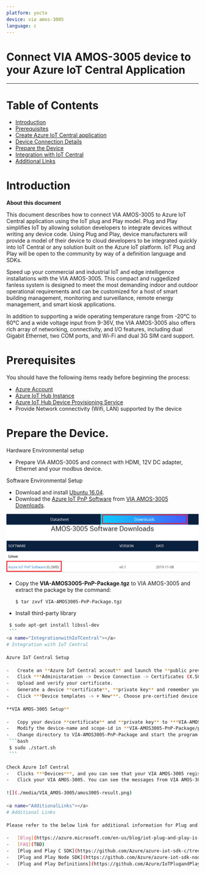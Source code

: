 ```yaml
---
platform: yocto
device: via amos-3005
language: c
---
```


Connect VIA AMOS-3005 device to your Azure IoT Central Application
===

---
# Table of Contents

-   [Introduction](#Introduction)
-   [Prerequisites](#Prerequisites)
-   [Create Azure IoT Central application](#Create_AICA)
-   [Device Connection Details](#DeviceConnectionDetails)
-   [Prepare the Device](#preparethedevice)
-   [Integration with IoT Central](#IntegrationwithIoTCentral)
-   [Additional Links](#AdditionalLinks)

<a name="Introduction"></a>
# Introduction 

**About this document**

This document describes how to connect VIA AMOS-3005 to Azure IoT Central application using the IoT plug and Play model. Plug and Play simplifies IoT by allowing solution developers to integrate devices without writing any device code. Using Plug and Play, device manufacturers will provide a model of their device to cloud developers to be integrated quickly into IoT Central or any solution built on the Azure IoT platform. IoT Plug and Play will be open to the community by way of a definition language and SDKs.

Speed up your commercial and industrial IoT and edge intelligence installations with the VIA AMOS-3005. This compact and ruggedized fanless system is designed to meet the most demanding indoor and outdoor operational requirements and can be customized for a host of smart building management, monitoring and surveillance, remote energy management, and smart kiosk applications.

In addition to supporting a wide operating temperature range from -20°C to 60°C and a wide voltage input from 9-36V, the VIA AMOS-3005 also offers rich array of networking, connectivity, and I/O features, including dual Gigabit Ethernet, two COM ports, and Wi-Fi and dual 3G SIM card support.

<a name="Prerequisites"></a>
# Prerequisites

You should have the following items ready before beginning the process: 

-   [Azure Account](https://portal.azure.com)
-   [Azure IoT Hub Instance](https://docs.microsoft.com/en-us/azure/iot-hub/about-iot-hub)
-   [Azure IoT Hub Device Provisioning Service](https://docs.microsoft.com/en-us/azure/iot-dps/about-iot-dps)
-   Provide Network connectivity (Wifi, LAN) supported by the device

<a name="preparethedevice"></a>
# Prepare the Device.

Hardware Environmental setup

- Prepare VIA AMOS-3005 and connect with HDMI, 12V DC adapter, Ethernet and your modbus device.

Software Environmental Setup 

-   Download and install [Ubuntu 16.04](http://releases.ubuntu.com/xenial/).
-   Download the [Azure IoT PnP Software](http://cdn.viaembedded.com/products/software/amos-3005/Azure_IoT_PnP/VIA-AMOS3005-PnP-Package.tgz) from [VIA AMOS-3005 Downloads](https://www.viatech.com/en/systems/industrial-fanless-pcs/amos-3005/).

![](./media/VIA_AMOS-3005/amos3005-download.png)

-   Copy the **VIA-AMOS3005-PnP-Package.tgz** to VIA AMOS-3005 and extract the package by the command:

    ```bash
    $ tar zxvf VIA-AMOS3005-PnP-Package.tgz
    ```
-   Install third-party library
 
   ```bash
    $ sudo apt-get install libssl-dev
    ```
<a name="IntegrationwithIoTCentral"></a>
# Integration with IoT Central

Azure IoT Central Setup

-   Create an **Azure IoT Central accout** and launch the **public preview** application.
-   Click ***Administaration -> Device Connection -> Certificates (X.509)***.
-   Upload and verify your certificate.
-   Generate a device **certificate**, **private key** and remember your **Common Name** and **Scope Id**.
-   Click ***Device templates -> + New***. Choose pre-certified device **"VIA AMOS-3005"**.

**VIA AMOS-3005 Setup**

-   Copy your device **certificate** and **private key** to ***VIA-AMOS3005-PnP-Package/Certificate*** folder and rename as **device-ca.pem** and **device-key.pem**, respectively. 
-   Modify the device-name and scope-id in **VIA-AMOS3005-PnP-Package/pnp.conf** to yours. The device-name is your certificate **Common Name** and scope-id is your **Azure IoT Central Scope Id**.
-   Change directory to VIA-AMOS3005-PnP-Package and start the program by the command: 
    ```bash
    $ sudo ./start.sh
    ```

Check Azure IoT Central
-   Clicks ***Devices***, and you can see that your VIA AMOS-3005 register to IoT Central.
-   Click your VIA AMOS-3005. You can see the messages from VIA AMOS-3005 

![](./media/VIA_AMOS-3005/amos3005-result.png)

<a name="AdditionalLinks"></a>
# Additional Links

Please refer to the below link for additional information for Plug and Play 

-   [Blog](https://azure.microsoft.com/en-us/blog/iot-plug-and-play-is-now-available-in-preview/)
-   [FAQ](TBD) 
-   [Plug and Play C SDK](https://github.com/Azure/azure-iot-sdk-c/tree/public-preview) 
-   [Plug and Play Node SDK](https://github.com/Azure/azure-iot-sdk-node/tree/digitaltwins-preview)
-   [Plug and Play Definitions](https://github.com/Azure/IoTPlugandPlay)
